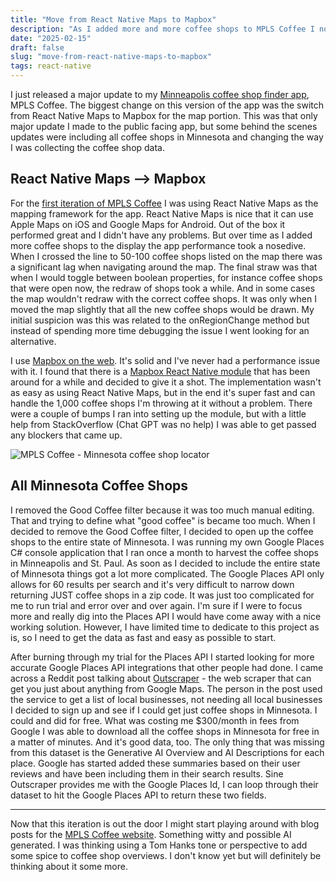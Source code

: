 ```yaml
---
title: "Move from React Native Maps to Mapbox"
description: "As I added more and more coffee shops to MPLS Coffee I noticed a huge performance hit with React Native Maps. I updated the entire app to use Mapbox and it's so much faster."
date: "2025-02-15"
draft: false
slug: "move-from-react-native-maps-to-mapbox"
tags: react-native
---
```


 <section>
    <p>
        I just released a major update to my <a href="https://mplscoffee.com" target="_blank">Minneapolis coffee shop finder app</a>, MPLS Coffee. The biggest change on this version of the app was the switch from React Native Maps to Mapbox for the map portion. This was that only major update I made to the public facing app, but some behind the scenes updates were including all coffee shops in Minnesota and changing the way I was collecting the coffee shop data.
    </p>
        <h2>React Native Maps --> Mapbox</h2>
        <p>
            For the <a href="/blog/find-best-coffee-minneapolis">first iteration of MPLS Coffee</a> I was using React Native Maps as the mapping framework for the app. React Native Maps is nice that it can use Apple Maps on iOS and Google Maps for Android. Out of the box it performed great and I didn't have any problems. But over time as I added more coffee shops to the display the app performance took a nosedive. When I crossed the line to 50-100 coffee shops listed on the map there was a significant lag when navigating around the map. The final straw was that when I would toggle between boolean properties, for instance coffee shops that were open now, the redraw of shops took a while. And in some cases the map wouldn't redraw with the correct coffee shops. It was only when I moved the map slightly that all the new coffee shops would be drawn. My initial suspicion was this was related to the onRegionChange method but instead of spending more time debugging the issue I went looking for an alternative.
        <p>
            I use <a href="https://parkasoftware.com/portfolio/organ-procurement-organization-interactive-report/" target="_blank">Mapbox on the web</a>. It's solid and I've never had a performance issue with it. I found that there is a <a href="https://github.com/rnmapbox/maps">Mapbox React Native module</a> that has been around for a while and decided to give it a shot. The implementation wasn't as easy as using React Native Maps, but in the end it's super fast and can handle the 1,000 coffee shops I'm throwing at it without a problem. There were a couple of bumps I ran into setting up the module, but with a little help from StackOverflow (Chat GPT was no help) I was able to get passed any blockers that came up.
        </p>
        <div class="row pb-3">
            <div class="col">
                <img src="/images/2025/iphone.jpg" class="w-100" alt="MPLS Coffee - Minnesota coffee shop locator"/>
            </div>
        </div>
        <h2>All Minnesota Coffee Shops</h2>
        <p>
           I removed the Good Coffee filter because it was too much manual editing. That and trying to define what "good coffee" is became too much. When I decided to remove the Good Coffee filter, I decided to open up the coffee shops to the entire state of Minnesota. I was running my own Google Places C# console application that I ran once a month to harvest the coffee shops in Minneapolis and St. Paul. As soon as I decided to include the entire state of Minnesota things got a lot more complicated. The Google Places API only allows for 60 results per search and it's very difficult to narrow down returning JUST coffee shops in a zip code. It was just too complicated for me to run trial and error over and over again. I'm sure if I were to focus more and really dig into the Places API I would have come away with a nice working solution. However, I have limited time to dedicate to this project as is, so I need to get the data as fast and easy as possible to start. 
        </p>
        <p>
            After burning through my trial for the Places API I started looking for more accurate Google Places API integrations that other people had done. I came across a Reddit post talking about <a href="https://outscraper.com/" target="_blank">Outscraper</a> - the web scraper that can get you just about anything from Google Maps. The person in the post used the service to get a list of local businesses, not needing all local businesses I decided to sign up and see if I could get just coffee shops in Minnesota. I could and did for free. What was costing me $300/month in fees from Google I was able to download all the coffee shops in Minnesota for free in a matter of minutes. And it's good data, too. The only thing that was missing from this dataset is the Generative AI Overview and AI Descriptions for each place. Google has started added these summaries based on their user reviews and have been including them in their search results. Sine Outscraper provides me with the Google Places Id, I can loop through their dataset to hit the Google Places API to return these two fields. 
        </p>
        <hr />
        <p>
            Now that this iteration is out the door I might start playing around with blog posts for the <a href="https://mplscoffee.com" target="_blank">MPLS Coffee website</a>. Something witty and possible AI generated. I was thinking using a Tom Hanks tone or perspective to add some spice to coffee shop overviews. I don't know yet but will definitely be thinking about it some more.
        </p>
        
</section>

